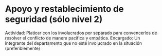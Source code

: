 # Apoyo y restablecimiento de seguridad (sólo nivel 2)

Actividad: Platicar con los involucrados por separado para convencerlos de resolver el conflicto de manera pacífica y empática.
Encargado: Un integrante del departamento que no esté involucrado en la situación (preferiblemente)